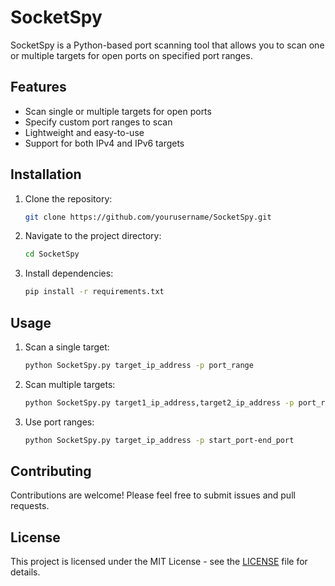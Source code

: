 # SocketSpy

SocketSpy is a Python-based port scanning tool that allows you to scan one or multiple targets for open ports on specified port ranges.

## Features

- Scan single or multiple targets for open ports
- Specify custom port ranges to scan
- Lightweight and easy-to-use
- Support for both IPv4 and IPv6 targets

## Installation

1. Clone the repository:

    ```bash
    git clone https://github.com/yourusername/SocketSpy.git
    ```

2. Navigate to the project directory:

    ```bash
    cd SocketSpy
    ```

3. Install dependencies:

    ```bash
    pip install -r requirements.txt
    ```

## Usage

1. Scan a single target:

    ```bash
    python SocketSpy.py target_ip_address -p port_range
    ```

2. Scan multiple targets:

    ```bash
    python SocketSpy.py target1_ip_address,target2_ip_address -p port_range
    ```

3. Use port ranges:

    ```bash
    python SocketSpy.py target_ip_address -p start_port-end_port
    ```

## Contributing

Contributions are welcome! Please feel free to submit issues and pull requests.

## License

This project is licensed under the MIT License - see the [LICENSE](LICENSE) file for details.
